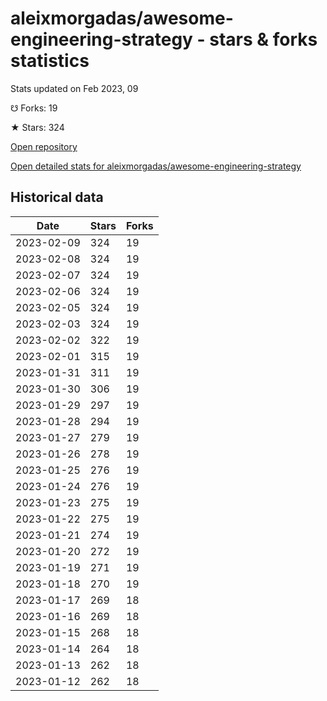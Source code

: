 # aleixmorgadas/awesome-engineering-strategy - stars & forks statistics

Stats updated on Feb 2023, 09

☋ Forks: 19

★ Stars: 324

[Open repository](https://github.com/aleixmorgadas/awesome-engineering-strategy)

[Open detailed stats for aleixmorgadas/awesome-engineering-strategy](https://reviewgithub.com/rep/aleixmorgadas/awesome-engineering-strategy)

## Historical data
| Date | Stars | Forks |
|------|-------|-------|
| 2023-02-09 | 324 | 19 | 
| 2023-02-08 | 324 | 19 | 
| 2023-02-07 | 324 | 19 | 
| 2023-02-06 | 324 | 19 | 
| 2023-02-05 | 324 | 19 | 
| 2023-02-03 | 324 | 19 | 
| 2023-02-02 | 322 | 19 | 
| 2023-02-01 | 315 | 19 | 
| 2023-01-31 | 311 | 19 | 
| 2023-01-30 | 306 | 19 | 
| 2023-01-29 | 297 | 19 | 
| 2023-01-28 | 294 | 19 | 
| 2023-01-27 | 279 | 19 | 
| 2023-01-26 | 278 | 19 | 
| 2023-01-25 | 276 | 19 | 
| 2023-01-24 | 276 | 19 | 
| 2023-01-23 | 275 | 19 | 
| 2023-01-22 | 275 | 19 | 
| 2023-01-21 | 274 | 19 | 
| 2023-01-20 | 272 | 19 | 
| 2023-01-19 | 271 | 19 | 
| 2023-01-18 | 270 | 19 | 
| 2023-01-17 | 269 | 18 | 
| 2023-01-16 | 269 | 18 | 
| 2023-01-15 | 268 | 18 | 
| 2023-01-14 | 264 | 18 | 
| 2023-01-13 | 262 | 18 | 
| 2023-01-12 | 262 | 18 | 


